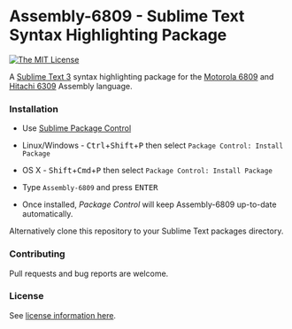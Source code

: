 # Assembly-6809 - Sublime Text Syntax Highlighting Package

[![The MIT License](https://img.shields.io/badge/license-MIT-green.svg?style=flat-square)](http://opensource.org/licenses/MIT)

A [Sublime Text 3][Sublime] syntax highlighting package for the [Motorola 6809][Motorola] and [Hitachi 6309][Hitachi] Assembly language.

### Installation
* Use [Sublime Package Control](http://wbond.net/sublime_packages/package_control "Sublime Package Control")

 * Linux/Windows - <kbd>Ctrl</kbd>+<kbd>Shift</kbd>+<kbd>P</kbd> then select `Package Control: Install Package`
 * OS X - <kbd>Shift</kbd>+<kbd>Cmd</kbd>+<kbd>P</kbd> then select `Package Control: Install Package`
* Type `Assembly-6809` and press <kbd>ENTER</kbd>
* Once installed, _Package Control_ will keep Assembly-6809 up-to-date automatically.

Alternatively clone this repository to your Sublime Text packages directory.

### Contributing

Pull requests and bug reports are welcome.

### License

See [license information here](LICENSE).

[Sublime]: https://www.sublimetext.com/
[Motorola]: https://en.wikipedia.org/wiki/Motorola_6809
[Hitachi]: https://en.wikipedia.org/wiki/Hitachi_6309
